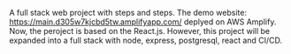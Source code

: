 A full stack web project with steps and steps.
The demo website: https://main.d305w7kjcbd5tw.amplifyapp.com/ deplyed on AWS Amplify.
Now, the peroject is based on the React.js. However, this project will be expanded into a full stack with node, express, postgresql, react and CI/CD.
